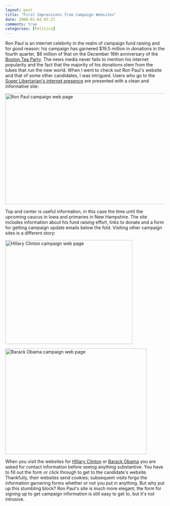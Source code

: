```yaml
---
layout: post
title: "First Impressions from Campaign Websites"
date: 2008-01-02 07:27
comments: true
categories: [Politics]
---
```

Ron Paul is an internet celebrity in the realm of campaign fund raising and for good reason: his campaign has garnered $19.5 million in donations in the fourth quarter, $6 million of that on the December 16th anniversary of the [Boston Tea Party](http://en.wikipedia.org/wiki/Boston_Tea_Party).  The news media never fails to mention his internet popularity and the fact that the majority of his donations stem from the tubes that run the new world.  When I went to check out Ron Paul's website and that of some other candidates, I was intrigued.  Users who go to the [Super Libertarian's internet presence](http://www.ronpaul2008.com) are presented with a clean and informative site:

<a href='http://dinomite.net/wp-content/uploads/2008/01/ron_paul1.png' title='Ron Paul campaign web page'><img src='http://dinomite.net/wp-content/uploads/2008/01/ron_paul1.png' alt='Ron Paul campaign web page' height='350' width='522' /></a>

Top and center is useful information, in this case the time until the upcoming caucus in Iowa and primaries in New Hampshire.  The site includes information about his fund raising effort, links to donate and a form for getting campaign update emails below the fold.  Visiting other campaign sites is a different story:

<a href='http://dinomite.net/wp-content/uploads/2008/01/clinton.png' title='Hillary Clinton campaign web page'><img src='http://dinomite.net/wp-content/uploads/2008/01/clinton.png' alt='Hillary Clinton campaign web page' height='328' width='402'/></a>

<a href='http://dinomite.net/wp-content/uploads/2008/01/obama.png' title='Barack Obama campaign web page'><img src='http://dinomite.net/wp-content/uploads/2008/01/obama.png' alt='Barack Obama campaign web page' height='334' width='446'/></a>

When you visit the websites for [HIllary Clinton](http://www.hillaryclinton.com) or [Barack Obama](http://www.barackobama.com) you are asked for contact information before seeing anything substantive.  You have to fill out the form or click through to get to the candidate's website.  Thankfully, their websites send cookies; subsequent visits forgo the information garnering forms whether or not you put in anything.  But why put up this stumbling block?  Ron Paul's site is much more elegant; the form for signing up to get campaign information is still easy to get to, but it's not intrusive.
